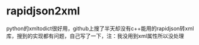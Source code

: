 # rapidjson2xml
python的xmltodict很好用，github上搜了半天却没有c++能用的rapidjson转xml库，搜到的实现都有问题，自己写了一下，注：我没用到xml属性所以没处理

